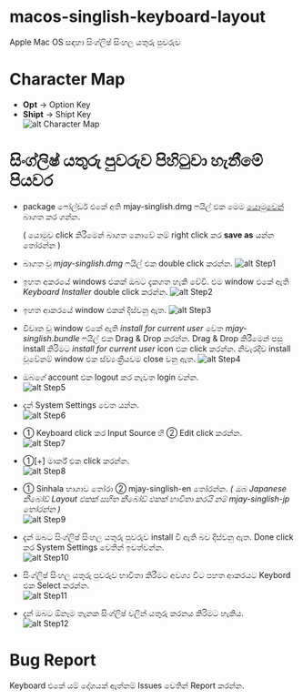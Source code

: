 # macos-singlish-keyboard-layout
Apple Mac OS සඳහා සිංග්ලිෂ් සිංහල යතුරු පුවරුව

# Character Map

+ **Opt** → Option Key
+ **Shipt** → Shipt Key<br/>
![alt Character Map](./docs/charmap.png)

# සිංග්ලිෂ් යතුරු පුවරුව පිහිටුවා හැනීමේ පියවර
 
+ package ෆෝල්ඩර් එකේ අති mjay-singlish.dmg ෆයිල් එක මෙම [යොමුවෙන්](https://github.com/mJayTechLab/macos-singlish-keyboard-layout/raw/main/package/mjay-singlish.dmg) බාගත කර ගන්න. 

  ( යොමුව click කිරීමෙන් බාගත නොවේ නම් right click කර **save as** යන්න තෝරන්න )

+ බාගත වූ *mjay-singlish.dmg* ෆයිල් එක double click කරන්න.
![alt Step1](./docs/step1.png)

+ ඉහත අකරයේ windows එකක් ඔබට දැකගත හැකි වේවි. එම window එකේ ඇති *Keyboard Installer* double click කරන්න.
![alt Step2](./docs/step2.png)

+ ඉහත ආකරයේ window එකක් දිස්වනු ඇත.
![alt Step3](./docs/step3.png)

+ විවෘත වූ window එකේ ඇති *install for current user* වෙත *mjay-singlish.bundle* ෆයිල් එක Drag & Drop කරන්න. Drag & Drop කිරීමෙන් පසු install කිරිමට *install for current user* icon එක click කරන්න. නිවැරදිව install වූවේනම් window එක ස්ව්‍යංක්‍රීයවම close වනු ඇත.
![alt Step4](./docs/step4.png)

+ ඔබගේ account එක logout කර නැවත login වන්න.<br/>
![alt Step5](./docs/step5.png)

+ දැන් System Settings වෙත යන්න.<br/>
![alt Step6](./docs/step6.png)

+ ① Keyboard click කර Input Source හි ② Edit click කරන්න.<br/>
![alt Step7](./docs/step7.png)

+ ①[+] මාර්ක් එක click කරන්න.<br/>
![alt Step8](./docs/step8.png)

+ ① Sinhala භාශාව තෝරා ② mjay-singlish-en තෝරන්න. *( ඔබ Japanese කීබෝඩ් Layout එකක් සහිත කීබෝඩ් එකක් භාවිතා කරයි නම් mjay-singlish-jp තෝරන්න )*<br/>
![alt Step9](./docs/step9.png)

+ දැන් ඔබට සිංග්ලිෂ් සිංහල යතුරු පුවරුව install වි ඇති බව දිස්වනු ඇත. Done click කර System Settings වෙතින් ඉවත්වන්න.<br/>
![alt Step10](./docs/step10.png)

+ සිංග්ලිෂ් සිංහල යතුරු පුවරුව භාවිතා කිරීමට අවශ්‍ය විට පහත ආකරයට Keybord එක Select කරන්න.<br/>
![alt Step11](./docs/step11.png)

+ දැන් ඔබට ඕනෑම තැනක සිංග්ලිෂ් වලින් යතුරු කරනය කිරිමට හැකිය.<br/>
![alt Step12](./docs/step12.png)

# Bug Report
Keyboard එකේ යම් දෝශයක් ඇත්නම් Issues වෙතින් Report කරන්න.
